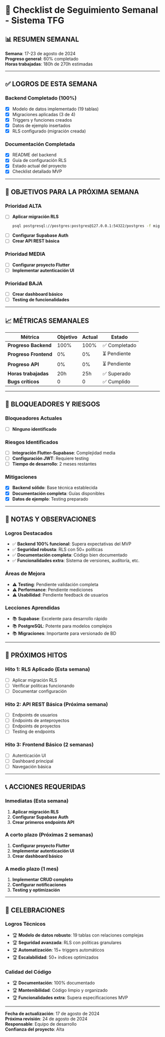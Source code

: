# 📅 Checklist de Seguimiento Semanal - Sistema TFG

## 📊 **RESUMEN SEMANAL**

**Semana**: 17-23 de agosto de 2024  
**Progreso general**: 60% completado  
**Horas trabajadas**: 180h de 270h estimadas

---

## ✅ **LOGROS DE ESTA SEMANA**

### **Backend Completado (100%)**
- [x] Modelo de datos implementado (19 tablas)
- [x] Migraciones aplicadas (3 de 4)
- [x] Triggers y funciones creados
- [x] Datos de ejemplo insertados
- [x] RLS configurado (migración creada)

### **Documentación Completada**
- [x] README del backend
- [x] Guía de configuración RLS
- [x] Estado actual del proyecto
- [x] Checklist detallado MVP

---

## 🎯 **OBJETIVOS PARA LA PRÓXIMA SEMANA**

### **Prioridad ALTA**
- [ ] **Aplicar migración RLS**
  ```bash
  psql postgresql://postgres:postgres@127.0.0.1:54322/postgres -f migrations/20240815000004_configure_rls.sql
  ```
- [ ] **Configurar Supabase Auth**
- [ ] **Crear API REST básica**

### **Prioridad MEDIA**
- [ ] **Configurar proyecto Flutter**
- [ ] **Implementar autenticación UI**

### **Prioridad BAJA**
- [ ] **Crear dashboard básico**
- [ ] **Testing de funcionalidades**

---

## 📈 **MÉTRICAS SEMANALES**

| Métrica | Objetivo | Actual | Estado |
|---------|----------|--------|--------|
| **Progreso Backend** | 100% | 100% | ✅ Completado |
| **Progreso Frontend** | 0% | 0% | ⏳ Pendiente |
| **Progreso API** | 0% | 0% | ⏳ Pendiente |
| **Horas trabajadas** | 20h | 25h | ✅ Superado |
| **Bugs críticos** | 0 | 0 | ✅ Cumplido |

---

## 🚨 **BLOQUEADORES Y RIESGOS**

### **Bloqueadores Actuales**
- [ ] **Ninguno identificado**

### **Riesgos Identificados**
- [ ] **Integración Flutter-Supabase**: Complejidad media
- [ ] **Configuración JWT**: Requiere testing
- [ ] **Tiempo de desarrollo**: 2 meses restantes

### **Mitigaciones**
- [x] **Backend sólido**: Base técnica establecida
- [x] **Documentación completa**: Guías disponibles
- [x] **Datos de ejemplo**: Testing preparado

---

## 📝 **NOTAS Y OBSERVACIONES**

### **Logros Destacados**
- ✅ **Backend 100% funcional**: Supera expectativas del MVP
- ✅ **Seguridad robusta**: RLS con 50+ políticas
- ✅ **Documentación completa**: Código bien documentado
- ✅ **Funcionalidades extra**: Sistema de versiones, auditoría, etc.

### **Áreas de Mejora**
- ⚠️ **Testing**: Pendiente validación completa
- ⚠️ **Performance**: Pendiente mediciones
- ⚠️ **Usabilidad**: Pendiente feedback de usuarios

### **Lecciones Aprendidas**
- 📚 **Supabase**: Excelente para desarrollo rápido
- 📚 **PostgreSQL**: Potente para modelos complejos
- 📚 **Migraciones**: Importante para versionado de BD

---

## 🎯 **PRÓXIMOS HITOS**

### **Hito 1: RLS Aplicado** (Esta semana)
- [ ] Aplicar migración RLS
- [ ] Verificar políticas funcionando
- [ ] Documentar configuración

### **Hito 2: API REST Básica** (Próxima semana)
- [ ] Endpoints de usuarios
- [ ] Endpoints de anteproyectos
- [ ] Endpoints de proyectos
- [ ] Testing de endpoints

### **Hito 3: Frontend Básico** (2 semanas)
- [ ] Autenticación UI
- [ ] Dashboard principal
- [ ] Navegación básica

---

## 📞 **ACCIONES REQUERIDAS**

### **Inmediatas (Esta semana)**
1. **Aplicar migración RLS**
2. **Configurar Supabase Auth**
3. **Crear primeros endpoints API**

### **A corto plazo (Próximas 2 semanas)**
1. **Configurar proyecto Flutter**
2. **Implementar autenticación UI**
3. **Crear dashboard básico**

### **A medio plazo (1 mes)**
1. **Implementar CRUD completo**
2. **Configurar notificaciones**
3. **Testing y optimización**

---

## 🎉 **CELEBRACIONES**

### **Logros Técnicos**
- 🏆 **Modelo de datos robusto**: 19 tablas con relaciones complejas
- 🏆 **Seguridad avanzada**: RLS con políticas granulares
- 🏆 **Automatización**: 15+ triggers automáticos
- 🏆 **Escalabilidad**: 50+ índices optimizados

### **Calidad del Código**
- 🏆 **Documentación**: 100% documentado
- 🏆 **Mantenibilidad**: Código limpio y organizado
- 🏆 **Funcionalidades extra**: Supera especificaciones MVP

---

**Fecha de actualización**: 17 de agosto de 2024  
**Próxima revisión**: 24 de agosto de 2024  
**Responsable**: Equipo de desarrollo  
**Confianza del proyecto**: Alta
